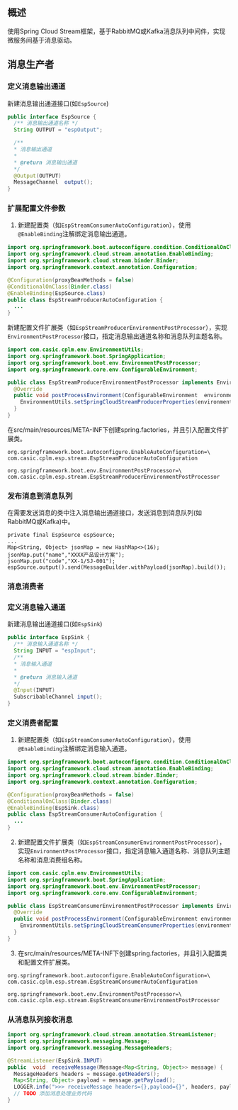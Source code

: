 ## 概述
使用Spring Cloud Stream框架，基于RabbitMQ或Kafka消息队列中间件，实现微服务间基于消息驱动。
## 消息生产者
### 定义消息输出通道
新建消息输出通道接口(如`EspSource`)
```java
public interface EspSource {
  /** 消息输出通道名称 */
  String OUTPUT = "espOutput";

  /**
  * 消息输出通道
  *
  * @return 消息输出通道
  */
  @Output(OUTPUT)
  MessageChannel  output();
}
```
### 
### 扩展配置文件参数
1. 新建配置类（如`EspStreamConsumerAutoConfiguration`），使用`@EnableBinding`注解绑定消息输出通道。
```java
import org.springframework.boot.autoconfigure.condition.ConditionalOnClass;
import org.springframework.cloud.stream.annotation.EnableBinding;
import org.springframework.cloud.stream.binder.Binder;
import org.springframework.context.annotation.Configuration;

@Configuration(proxyBeanMethods = false)
@ConditionalOnClass(Binder.class)
@EnableBinding(EspSource.class)
public class EspStreamProducerAutoConfiguration {
  ...
}
```
新建配置文件扩展类（如`EspStreamProducerEnvironmentPostProcessor`），实现`EnvironmentPostProcessor`接口，指定消息输出通道名称和消息队列主题名称。
```java
import com.casic.cplm.env.EnvironmentUtils;
import org.springframework.boot.SpringApplication;
import org.springframework.boot.env.EnvironmentPostProcessor;
import org.springframework.core.env.ConfigurableEnvironment;

public class EspStreamProducerEnvironmentPostProcessor implements EnvironmentPostProcessor {
  @Override
  public void postProcessEnvironment(ConfigurableEnvironment  environment, SpringApplication  application) {
    EnvironmentUtils.setSpringCloudStreamProducerProperties(environment, EspSource.OUTPUT, "espTopic");
  }
}
```
在src/main/resources/META-INF下创建spring.factories，并且引入配置文件扩展类。
```
org.springframework.boot.autoconfigure.EnableAutoConfiguration=\
com.casic.cplm.esp.stream.EspStreamProducerAutoConfiguration

org.springframework.boot.env.EnvironmentPostProcessor=\
com.casic.cplm.esp.stream.EspStreamProducerEnvironmentPostProcessor
```

### 发布消息到消息队列
在需要发送消息的类中注入消息输出通道接口，发送消息到消息队列(如RabbitMQ或Kafka)中。
```
private final EspSource espSource;
...
Map<String, Object> jsonMap = new HashMap<>(16);
jsonMap.put("name","XXXX产品设计方案");
jsonMap.put("code","XX-1/SJ-001");
espSource.output().send(MessageBuilder.withPayload(jsonMap).build());
```

### 消息消费者
### 定义消息输入通道
新建消息输出通道接口(如`EspSink`)
```java
public interface EspSink {
  /** 消息输入通道名称 */
  String INPUT = "espInput";
  /**
  * 消息输入通道
  *
  * @return 消息输入通道
  */
  @Input(INPUT)
  SubscribableChannel input();
}
```

### 定义消费者配置
1. 新建配置类（如`EspStreamConsumerAutoConfiguration`），使用`@EnableBinding`注解绑定消息输入通道。
```java
import org.springframework.boot.autoconfigure.condition.ConditionalOnClass;
import org.springframework.cloud.stream.annotation.EnableBinding;
import org.springframework.cloud.stream.binder.Binder;
import org.springframework.context.annotation.Configuration;

@Configuration(proxyBeanMethods = false)
@ConditionalOnClass(Binder.class)
@EnableBinding(EspSink.class)
public class EspStreamConsumerAutoConfiguration {
  ...
}
```
2. 新建配置文件扩展类（如`EspStreamConsumerEnvironmentPostProcessor`），实现`EnvironmentPostProcessor`接口，指定消息输入通道名称、消息队列主题名称和消息消费组名称。
```java
import com.casic.cplm.env.EnvironmentUtils;
import org.springframework.boot.SpringApplication;
import org.springframework.boot.env.EnvironmentPostProcessor;
import org.springframework.core.env.ConfigurableEnvironment;

public class EspStreamConsumerEnvironmentPostProcessor implements EnvironmentPostProcessor {
  @Override
  public void postProcessEnvironment(ConfigurableEnvironment environment, SpringApplication application) {
    EnvironmentUtils.setSpringCloudStreamConsumerProperties(environment, EspSink.INPUT, "espTopic", "EspTopicGroup");
  }
}
```
3. 在src/main/resources/META-INF下创建spring.factories，并且引入配置类和配置文件扩展类。
```
org.springframework.boot.autoconfigure.EnableAutoConfiguration=\
com.casic.cplm.esp.stream.EspStreamConsumerAutoConfiguration

org.springframework.boot.env.EnvironmentPostProcessor=\
com.casic.cplm.esp.stream.EspStreamConsumerEnvironmentPostProcessor
```

### 从消息队列接收消息
```java
import org.springframework.cloud.stream.annotation.StreamListener;
import org.springframework.messaging.Message;
import org.springframework.messaging.MessageHeaders;

@StreamListener(EspSink.INPUT)
public  void  receiveMessage(Message<Map<String, Object>> message) {
  MessageHeaders headers = message.getHeaders();
  Map<String, Object> payload = message.getPayload();
  LOGGER.info(">>> receiveMessage headers={},payload={}", headers, payload);
  // TODO 添加消息处理业务代码
}
```